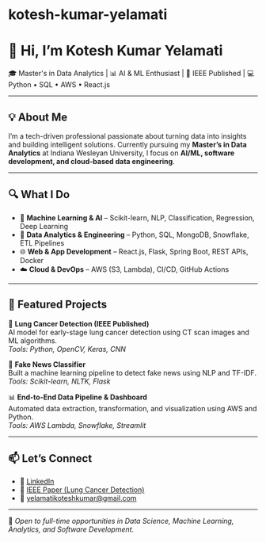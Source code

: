 # kotesh-kumar-yelamati
# 👋 Hi, I’m Kotesh Kumar Yelamati

🎓 Master's in Data Analytics | 📊 AI & ML Enthusiast | 🧠 IEEE Published | 💻 Python • SQL • AWS • React.js

---

## 💡 About Me

I’m a tech-driven professional passionate about turning data into insights and building intelligent solutions. Currently pursuing my **Master’s in Data Analytics** at Indiana Wesleyan University, I focus on **AI/ML, software development, and cloud-based data engineering**.

---

## 🔍 What I Do

- 🤖 **Machine Learning & AI** – Scikit-learn, NLP, Classification, Regression, Deep Learning
- 🧱 **Data Analytics & Engineering** – Python, SQL, MongoDB, Snowflake, ETL Pipelines
- 🌐 **Web & App Development** – React.js, Flask, Spring Boot, REST APIs, Docker
- ☁️ **Cloud & DevOps** – AWS (S3, Lambda), CI/CD, GitHub Actions

---

## 📘 Featured Projects

🔬 **Lung Cancer Detection (IEEE Published)**  
AI model for early-stage lung cancer detection using CT scan images and ML algorithms.  
*Tools: Python, OpenCV, Keras, CNN*  

📰 **Fake News Classifier**  
Built a machine learning pipeline to detect fake news using NLP and TF-IDF.  
*Tools: Scikit-learn, NLTK, Flask*  

📊 **End-to-End Data Pipeline & Dashboard**  
Automated data extraction, transformation, and visualization using AWS and Python.  
*Tools: AWS Lambda, Snowflake, Streamlit*

---

## 📫 Let’s Connect

- 🔗 [LinkedIn](https://www.linkedin.com/in/kotesh-kumar-yelamati/)  
- 🧠 [IEEE Paper (Lung Cancer Detection)](link-to-your-publication)  
- 📧 yelamatikoteshkumar@gmail.com  

---

🚀 *Open to full-time opportunities in Data Science, Machine Learning, Analytics, and Software Development.*


